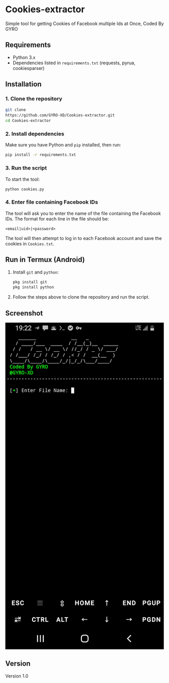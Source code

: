 # Cookies-extractor
Simple tool for getting Cookies of Facebook multiple Ids at Once, Coded By GYRO

## Requirements
- Python 3.x
- Dependencies listed in `requirements.txt` (requests, pyrua, cookiesparser)

## Installation

### 1. Clone the repository
```bash
git clone
https://github.com/GYRO-XD/Cookies-extractor.git
cd Cookies-extractor
```

### 2. Install dependencies
Make sure you have Python and `pip` installed, then run:
```bash
pip install -r requirements.txt
```

### 3. Run the script
To start the tool:
```bash
python cookies.py
```

### 4. Enter file containing Facebook IDs
The tool will ask you to enter the name of the file containing the Facebook IDs. The format for each line in the file should be:
```
<email|uid>|<password>
```

The tool will then attempt to log in to each Facebook account and save the cookies in `Cookies.txt`.

## Run in Termux (Android)
1. Install `git` and `python`:
   ```bash
   pkg install git
   pkg install python
   ```

2. Follow the steps above to clone the repository and run the script.

## Screenshot
![Screenshot](https://raw.githubusercontent.com/GYRO-XD/Cookies-extractor/refs/heads/main/Screenshot_20250614-192252_Termux.jpg)


## Version
Version 1.0
